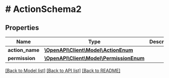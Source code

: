 # # ActionSchema2

## Properties

Name | Type | Description | Notes
------------ | ------------- | ------------- | -------------
**action_name** | [**\OpenAPI\Client\Model\ActionEnum**](ActionEnum.md) |  | [optional]
**permission** | [**\OpenAPI\Client\Model\PermissionEnum**](PermissionEnum.md) |  | [optional]

[[Back to Model list]](../../README.md#models) [[Back to API list]](../../README.md#endpoints) [[Back to README]](../../README.md)
